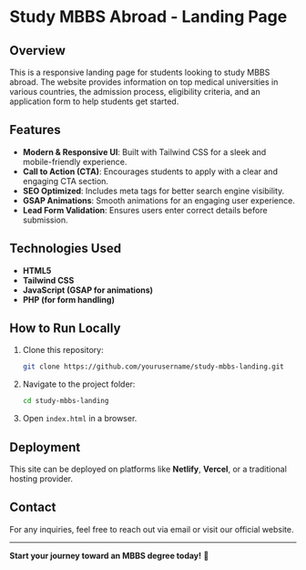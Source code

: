 # Study MBBS Abroad - Landing Page

## Overview
This is a responsive landing page for students looking to study MBBS abroad. The website provides information on top medical universities in various countries, the admission process, eligibility criteria, and an application form to help students get started.

## Features
- **Modern & Responsive UI**: Built with Tailwind CSS for a sleek and mobile-friendly experience.
- **Call to Action (CTA)**: Encourages students to apply with a clear and engaging CTA section.
- **SEO Optimized**: Includes meta tags for better search engine visibility.
- **GSAP Animations**: Smooth animations for an engaging user experience.
- **Lead Form Validation**: Ensures users enter correct details before submission.

## Technologies Used
- **HTML5**
- **Tailwind CSS**
- **JavaScript (GSAP for animations)**
- **PHP (for form handling)**

## How to Run Locally
1. Clone this repository:
   ```sh
   git clone https://github.com/yourusername/study-mbbs-landing.git
   ```
2. Navigate to the project folder:
   ```sh
   cd study-mbbs-landing
   ```
3. Open `index.html` in a browser.

## Deployment
This site can be deployed on platforms like **Netlify**, **Vercel**, or a traditional hosting provider.

## Contact
For any inquiries, feel free to reach out via email or visit our official website.

---

**Start your journey toward an MBBS degree today!** 🚀

